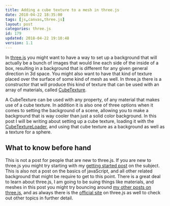 ```yaml
---
title: Adding a cube texture to a mesh in three.js
date: 2018-04-22 18:35:00
tags: [js,canvas,three.js]
layout: post
categories: three.js
id: 179
updated: 2018-04-22 19:10:48
version: 1.1
---
```


In [three.js](https://threejs.org/) you might want to have a way to set up a background that will actually be a bunch of images that would line each side of the inside of a box, resulting in a background that is different for any given general direction in 3d space. You might also want to have that kind of texture placed over the surface of some kind of mesh as well. In three.js there is a constructor that will produce this kind of texture that can be used with an array of materials, called [CubeTexture](https://threejs.org/docs/index.html#api/textures/CubeTexture).

A CubeTexture can be used with any property, of any material that makes use of a cube texture. In addition it is also one of three options when it comes to setting the background of a scene, allowing you to make a background that is way cooler than just a solid color background. In this post I will be writing about setting up a cube texture, loading it with the [CubeTextureLoader](https://threejs.org/docs/index.html#api/loaders/CubeTextureLoader), and using that cube texture as a background as well as a texture for a sphere.

<!-- more -->

## What to know before hand

This is not a post for people that are new to three.js. If you are new to three.js you might try starting with my [getting started post](/2018/04/04/threejs-getting-started/) on the subject. This is also not a post on the basics of javaScript, and all other related background that might be require to get to this point. There is a great deal to learn about three.js, I am going to be suing things like materials, and meshes in this post you might try bouncing around [my other posts on three.js](/categories/three-js/), and as always there is the [official site]((https://threejs.org/) ) on three.js as well to check out other topics in further detail.

